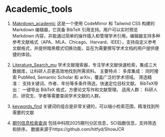 # Academic_tools
1. [Makrdown_academic](https://yakeworld.github.io/Academic_tools/Academic_bibtex.html)
   这是一个使用 CodeMirror 和 Tailwind CSS 构建的 Markdown 编辑器，它具备 BibTeX 引用支持。用户可以实时预览 Markdown 内容，并能通过简单的操作插入和管理学术引用。编辑器支持多种参考文献格式（APA、MLA、Chicago、Harvard、IEEE），支持自定义参考文献格式，并提供暗黑模式切换功能，旨在为需要撰写学术文档的用户提供便捷的体验。 

3. [Literature_Search_mu](https://yakeworld.github.io/Academic_tools/Academic_bibtex.html)
学术文献搜索器，专注学术文献快速检索，集成三大数据库，让科研人员更高效地找到所需资料。
主要特点：
多库集成： 同时搜索 PubMed, Semantic Scholar 和 arXiv，覆盖广泛的学术领域。
筛选精准： 支持关键词、作者、年份等多条件筛选，快速定位目标文献。
BibTeX导出： 一键导出 BibTeX 格式，方便论文写作和文献管理。
适用人群： 科研人员、研究生、学者等需要查阅学术文献的人群。

3. [keywords_find](https://yakeworld.github.io/Academic_tools/keywords_find.html)
关键词的组合是非常关键的，可以缩小检索范围，精准找到所需要的文献


4. [期刊信息检索查询](https://yakeworld.github.io/Academic_tools/zkyfqv2.html)
包括中科院2025期刊分区信息，SCI指数信息，支持筛选和排序。
数据来源于https://github.com/hitfyd/ShowJCR

 
